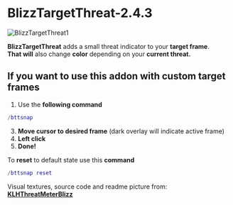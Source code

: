# BlizzTargetThreat-2.4.3

![BlizzTargetThreat1](https://github.com/Sattva-108/BlizzTargetThreat-2.4.3/assets/74269253/2536fea5-786c-47ac-88d6-f073e83966c2)


**BlizzTargetThreat** adds a small threat indicator to your **target frame**.<br>
**That will** also change **color** depending on your **current threat.**

If you want to use this addon with custom target frames
-----------------------

1) Use the **following command**
```lua
/bttsnap
```
3) **Move cursor to desired frame** (dark overlay will indicate active frame)
4) **Left click**
5) **Done!**

To **reset** to default state use this **command**
```lua
/bttsnap reset
```

Visual textures, source code and readme picture from:
  **[KLHThreatMeterBlizz](https://github.com/yutsuku/KLHThreatMeterBlizz)**

